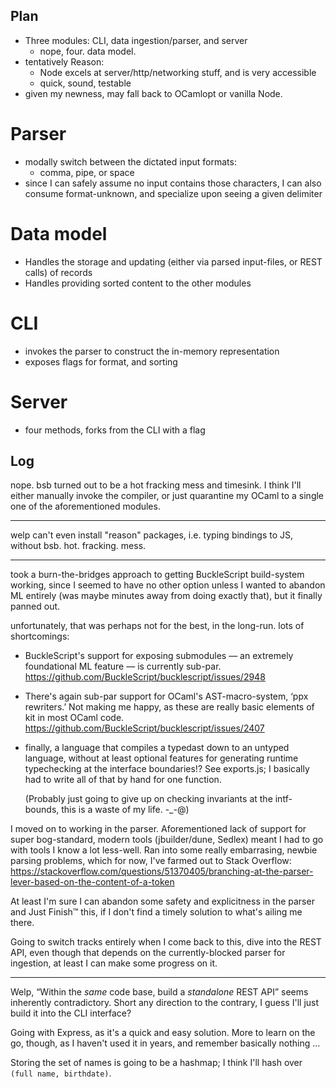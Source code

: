 Plan
----
 - Three modules: CLI, data ingestion/parser, and server
    - nope, four. data model.
 - tentatively Reason:
    - Node excels at server/http/networking stuff, and is very accessible
    - quick, sound, testable
 - given my newness, may fall back to OCamlopt or vanilla Node.

Parser
======
 - modally switch between the dictated input formats:
   - comma, pipe, or space
 - since I can safely assume no input contains those characters, I can also consume format-unknown,
   and specialize upon seeing a given delimiter

Data model
==========
 - Handles the storage and updating (either via parsed input-files, or REST calls) of records
 - Handles providing sorted content to the other modules

CLI
===
 - invokes the parser to construct the in-memory representation
 - exposes flags for format, and sorting

Server
======
 - four methods, forks from the CLI with a flag


Log
---

nope. bsb turned out to be a hot fracking mess and timesink. I think I'll either manually invoke the
compiler, or just quarantine my OCaml to a single one of the aforementioned modules.

----

welp can't even install "reason" packages, i.e. typing bindings to JS, without bsb. hot. fracking.
mess.

----

took a burn-the-bridges approach to getting BuckleScript build-system working, since I seemed to
have no other option unless I wanted to abandon ML entirely (was maybe minutes away from doing
exactly that), but it finally panned out.

unfortunately, that was perhaps not for the best, in the long-run. lots of shortcomings:

 - BuckleScript's support for exposing submodules — an extremely foundational ML feature — is
      currently sub-par. <https://github.com/BuckleScript/bucklescript/issues/2948>
 - There's again sub-par support for OCaml's AST-macro-system, ‘ppx rewriters.’ Not making me happy,
      as these are really basic elements of kit in most OCaml code.
      <https://github.com/BuckleScript/bucklescript/issues/2407>
 - finally, a language that compiles a typedast down to an untyped language, without at least
      optional features for generating runtime typechecking at the interface boundaries!? See
      exports.js; I basically had to write all of that by hand for one function.

   (Probably just going to give up on checking invariants at the intf-bounds, this is a waste of my
   life. -_-@)

I moved on to working in the parser. Aforementioned lack of support for super bog-standard, modern
tools (jbuilder/dune, Sedlex) meant I had to go with tools I know a lot less-well. Ran into some
really embarrasing, newbie parsing problems, which for now, I've farmed out to Stack Overflow:
<https://stackoverflow.com/questions/51370405/branching-at-the-parser-lever-based-on-the-content-of-a-token>

At least I'm sure I can abandon some safety and explicitness in the parser and Just Finish™ this, if
I don't find a timely solution to what's ailing me there.

Going to switch tracks entirely when I come back to this, dive into the REST API, even though that
depends on the currently-blocked parser for ingestion, at least I can make some progress on it.

----

Welp, “Within the *same* code base, build a *standalone* REST API” seems inherently contradictory.
Short any direction to the contrary, I guess I'll just build it into the CLI interface?

Going with Express, as it's a quick and easy solution. More to learn on the go, though, as I haven't
used it in years, and remember basically nothing ...

Storing the set of names is going to be a hashmap; I think I'll hash over `(full name, birthdate)`.
